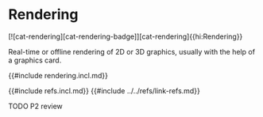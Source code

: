 # Rendering

[![cat-rendering][cat-rendering-badge]][cat-rendering]{{hi:Rendering}}

Real-time or offline rendering of 2D or 3D graphics, usually with the help of a graphics card.

{{#include rendering.incl.md}}

{{#include refs.incl.md}}
{{#include ../../refs/link-refs.md}}

<div class="hidden">
TODO P2 review
</div>
